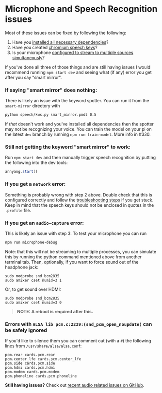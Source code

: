 # Microphone and Speech Recognition issues

Most of these issues can be fixed by following the following:

1. Have you [installed all necessary dependencies](install_dependencies.md)?
2. Have you created [chromium speech keys](chromium_speech_keys.html)?
3. Is your microphone [configured to stream to multiple sources simultaneously](configure_the_pi.html#audio-input-and-output)?

If you've done all three of those things and are still having issues I would recommend running `npm start dev` and seeing what (if any) error you get after you say "smart mirror".

### If saying "smart mirror" does nothing:
There is likely an issue with the keyword spotter. You can run it from the `smart-mirror` directory with
``` bash
python speech/kws.py smart_mirror.pmdl 0.5
```
If *that* doesn't work and you've installed all dependencies then the spotter may not be recognizing your voice. You can train the model on your pi on the latest `dev` branch by running `npm run train-model`. More info in #330.

### Still not getting the keyword "smart mirror" to work:
Run `npm start dev` and then manually trigger speech recognition by putting the following into the dev tools:
``` javascript
annyang.start()
```

### If you get a `network` error:
Something is probably wrong with step 2 above. Double check that this is configured correctly and follow the [troubleshooting steps](http://docs.smart-mirror.io/docs/chromium_speech_keys.html#troubleshooting) if you get stuck. Keep in mind that the speech keys should not be enclosed in quotes in the `.profile` file.

### If you get an `audio-capture` error:
This is likely an issue with step 3. To test your microphone you can run 
``` bash
npm run microphone-debug
```
Note: that this will not be streaming to multiple processes, you can simulate this by running the python command mentioned above from another terminal tab.
Then, optionally, if you want to force sound out of the headphone jack:
```
sudo modprobe snd_bcm2835
sudo amixer cset numid=3 1
```
Or, to get sound over HDMI:
```
sudo modprobe snd_bcm2835
sudo amixer cset numid=3 0
```

> **NOTE: A reboot is required after this.**

### Errors with `ALSA lib pcm.c:2239:(snd_pcm_open_noupdate)` can be safely ignored
If you'd like to silence them you can comment out (with a `#`) the following lines from `/usr/share/alsa/alsa.conf`:
```
pcm.rear cards.pcm.rear
pcm.center_lfe cards.pcm.center_lfe
pcm.side cards.pcm.side
pcm.hdmi cards.pcm.hdmi
pcm.modem cards.pcm.modem
pcm.phoneline cards.pcm.phoneline
```

**Still having issues?** Check out [recent audio related issues on GitHub](https://github.com/evancohen/smart-mirror/issues?utf8=%E2%9C%93&q=is%3Aissue%20audio).
